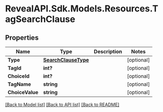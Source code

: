 # RevealAPI.Sdk.Models.Resources.TagSearchClause
## Properties

Name | Type | Description | Notes
------------ | ------------- | ------------- | -------------
**Type** | [**SearchClauseType**](SearchClauseType.md) |  | [optional] 
**TagId** | **int?** |  | [optional] 
**ChoiceId** | **int?** |  | [optional] 
**TagName** | **string** |  | [optional] 
**ChoiceValue** | **string** |  | [optional] 

[[Back to Model list]](../README.md#documentation-for-models) [[Back to API list]](../README.md#documentation-for-api-endpoints) [[Back to README]](../README.md)

